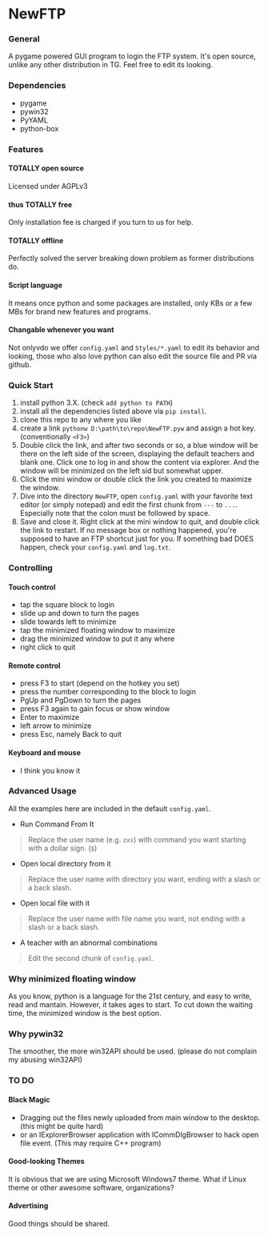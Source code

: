 # NewFTP
### General
A pygame powered GUI program to login the FTP system.
It's open source, unlike any other distribution in TG.
Feel free to edit its looking.
### Dependencies
- pygame
- pywin32
- PyYAML
- python-box
### Features
#### TOTALLY open source
Licensed under AGPLv3
#### thus TOTALLY free
Only installation fee is charged if you turn to us for help.
#### TOTALLY offline
Perfectly solved the server breaking down problem as former distributions do.
#### Script language
It means once python and some packages are installed, only KBs or a few MBs for brand new features and programs.
#### Changable whenever you want
Not onlyvdo we offer `config.yaml` and `Styles/*.yaml` to edit its behavior and looking,  those who also love python can also edit the source file and PR via github.

### Quick Start
1. install python 3.X. (check `add python to PATH`)
2. install all the dependencies listed above via `pip install`.
3. clone this repo to any where you like
4. create a link `pythonw D:\path\to\repo\NewFTP.pyw` and assign a hot key. (conventionally `<F3>`)
5.  Double click the link, and after two seconds or so, a blue window will be there on the left side of the screen, displaying the default teachers and blank one. Click one to log in and show the content via explorer. And the window will be minimized on the left sid but somewhat upper.
6.  Click the mini window or double click the link you created to maximize the window.
7.  Dive into the directory `NewFTP`, open `config.yaml` with your favorite text editor (or simply notepad) and edit the first chunk from `---` to `...`. Especially note that the colon must be followed by space.
8.  Save and close it. Right click at the mini window to quit, and double click the link to restart. If no message box or nothing happened, you're supposed to have an FTP shortcut just for you. If something bad DOES happen, check your `config.yaml` and `log.txt`.

### Controlling
#### Touch control
- tap the square block to login
- slide up and down to turn the pages
- slide towards left to minimize
- tap the minimized floating window to maximize
- drag the minimized window to put it any where
- right click to quit
#### Remote control
- press F3 to start (depend on the hotkey you set)
- press the number corresponding to the block to login
- PgUp and PgDown to turn the pages
- press F3 again to gain focus or show window
- Enter to maximize
- left arrow to minimize
- press Esc, namely Back to quit
#### Keyboard and mouse
- I think you know it 

### Advanced Usage
All the examples here are included in the default `config.yaml`.

- Run Command From It
> Replace the user name (e.g. `zxs`) with command you want starting with a dollar sign. (`$`)
- Open local directory from it
> Replace the user name with directory you want, ending with a slash or a back slash.
- Open local file with it
> Replace the user name with file name you want, not ending with a slash or a back slash.
- A teacher with an abnormal combinations
> Edit the second chunk of `config.yaml`.

### Why minimized floating window
As you know, python is a language for the 21st century,
and easy to write, read and mantain. However, it takes ages to start.
To cut down the waiting time, the minimized window is the best option.
### Why pywin32
The smoother, the more win32API should be used. (please do not complain my abusing win32API)
### TO DO
#### Black Magic
- Dragging out the files newly uploaded from main window to the desktop. (this might be quite hard)
- or an IExplorerBrowser application with ICommDlgBrowser to hack open file event. (This may require C++ program)
#### Good-looking Themes
It is obvious that we are using Microsoft Windows7 theme. What if Linux theme or other awesome software, organizations?
#### Advertising
Good things should be shared.
